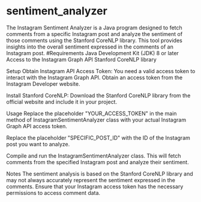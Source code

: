 # sentiment_analyzer
The Instagram Sentiment Analyzer is a Java program designed to fetch comments from a specific Instagram post and analyze the sentiment of those comments using the Stanford CoreNLP library. This tool provides insights into the overall sentiment expressed in the comments of an Instagram post.
#Requirements
Java Development Kit (JDK) 8 or later
Access to the Instagram Graph API
Stanford CoreNLP library

Setup
Obtain Instagram API Access Token: You need a valid access token to interact with the Instagram Graph API. Obtain an access token from the Instagram Developer website.

Install Stanford CoreNLP: Download the Stanford CoreNLP library from the official website and include it in your project.

Usage
Replace the placeholder "YOUR_ACCESS_TOKEN" in the main method of InstagramSentimentAnalyzer class with your actual Instagram Graph API access token.

Replace the placeholder "SPECIFIC_POST_ID" with the ID of the Instagram post you want to analyze.

Compile and run the InstagramSentimentAnalyzer class. This will fetch comments from the specified Instagram post and analyze their sentiment.

Notes
The sentiment analysis is based on the Stanford CoreNLP library and may not always accurately represent the sentiment expressed in the comments.
Ensure that your Instagram access token has the necessary permissions to access comment data.
